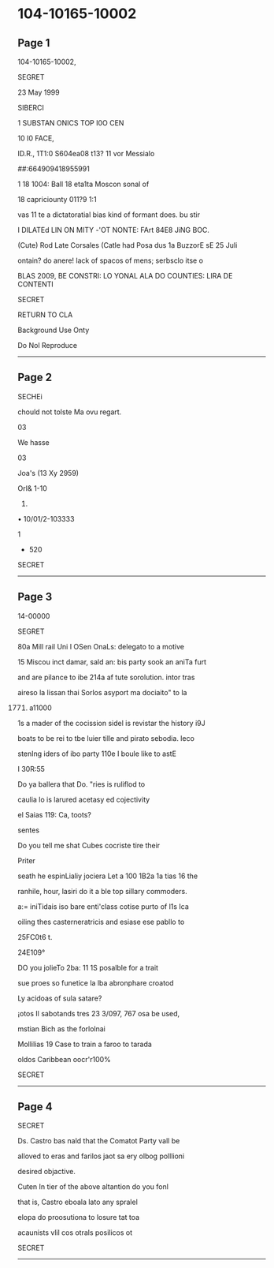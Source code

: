 # 104-10165-10002

## Page 1

104-10165-10002,

SEGRET

23 May 1999

SIBERCI

1 SUBSTAN ONICS TOP I0O CEN

10 I0 FACE,

ID.R., 1T1:0 S604ea08 t13? 11 vor Messialo

##:664909418955991

1 18 1004: Ball 18 eta1ta Moscon sonal of

18 capriciounty 011?9 1:1

vas 11 te a dictatoratial bias kind of formant does. bu stir

I DILATEd LIN ON MITY -'OT NONTE: FArt 84E8 JiNG BOC.

(Cute) Rod Late Corsales (Catle had Posa dus 1a BuzzorE sE 25 Juli

ontain? do anere! lack of spacos of mens; serbsclo itse o

BLAS 2009, BE CONSTRI: LO YONAL ALA DO COUNTIES: LIRA DE CONTENTI

SECRET

RETURN TO CLA

Background Use Onty

Do Nol Reproduce

---

## Page 2

SECHEi

chould not tolste Ma ovu regart.

03

We hasse

03

Joa's (13 Xy 2959)

OrI& 1-10

1.

• 10/01/2-103333

1

- 520

SECRET

---

## Page 3

14-00000

SEGRET

80a Mill rail Uni I OSen OnaLs: delegato to a motive

15 Miscou inct damar, sald an: bis party sook an aniTa furt

and are pilance to ibe 214a af tute sorolution. intor tras

aireso la lissan thai Sorlos asyport ma dociaito" to la

1771. a11000

1s a mader of the cocission sidel is revistar the history i9J

boats to be rei to tbe luier tille and pirato sebodia. leco

stenIng iders of ibo party 110e I boule like to astE

I 30R:55

Do ya ballera that Do. "ries is ruliflod to

caulia lo is larured acetasy ed cojectivity

el Saias 119: Ca, toots?

sentes

Do you tell me shat Cubes cocriste tire their

Priter

seath he espinLialiy jociera Let a 100 1B2a 1a tias 16 the

ranhile, hour, lasiri do it a ble top sillary commoders.

a:= iniTidais iso bare enti'class cotise purto of l1s Ica

oiling thes casterneratricis and esiase ese pabllo to

25FC0t6 t.

24E109°

DO you jolieTo 2ba: 11 1S posalble for a trait

sue proes so funetice la lba abronphare croatod

Ly acidoas of sula satare?

¡otos Il sabotands tres 23 3/097, 767 osa be used,

mstian Bich as the forlolnai

Mollilias 19 Case to train a faroo to tarada

oldos Caribbean oocr'r100%

SECRET

---

## Page 4

SECRET

Ds. Castro bas nald that the Comatot Party vall be

alloved to eras and farilos jaot sa ery olbog polllioni

desired objactive.

Cuten In tier of the above altantion do you fonl

that is, Castro eboala lato any spralel

elopa do proosutiona to losure tat toa

acaunists vlil cos otrals posilicos ot

SECRET

---

